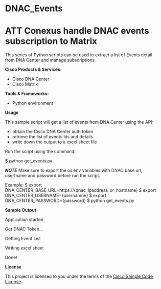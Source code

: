 # DNAC_Events
# ATT Conexus handle DNAC events subscription to Matrix


This series of Python scripts can be used to extract a list of Events detail from DNA Center and manage subscriptions.

**Cisco Products & Services:**

- Cisco DNA Center
- Cisco Matrix

**Tools & Frameworks:**

- Python environment

**Usage**

This sample script will get a list of events from DNA Center using the API:

 - obtain the Cisco DNA Center auth token
 - retrieve the list of events Ids and details
 - write down the output to a excel sheet file
 
Run the script using the command:

$ python get_events.py

**_NOTE_** Make sure to export the os env variables with DNAC base url, usertname and password before run the script.


Example:
$ export DNA_CENTER_BASE_URL=https://{dnac_Ipaddress_or_hostname}
$ export DNA_CENTER_USERNAME={usernamne}
$ export DNA_CENTER_PASSWORD={password}
$ python get_events.py

**Sample Output**

Application started

Get DNAC Token...

Getting Event List

Writing excel sheet

Done!

**License**

This project is licensed to you under the terms of the [Cisco Sample Code License](./LICENSE).
